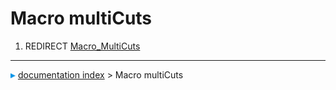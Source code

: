 # Macro multiCuts
1.  REDIRECT [Macro\_MultiCuts](Macro_MultiCuts.md)



---
![](images/Right_arrow.png) [documentation index](../README.md) > Macro multiCuts
